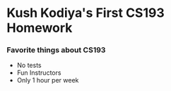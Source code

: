 # Kush Kodiya's First CS193 Homework

### Favorite things about CS193

- No tests
- Fun Instructors
- Only 1 hour per week
